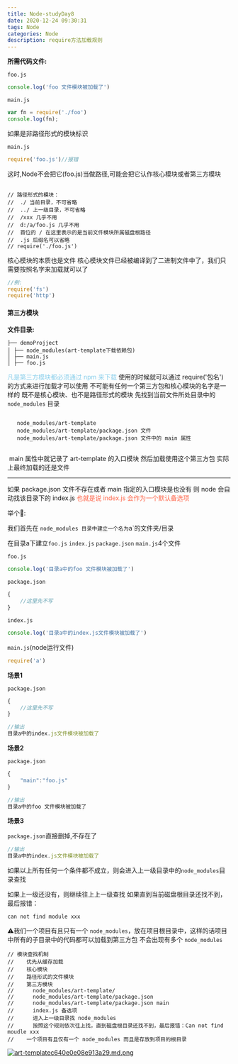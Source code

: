 ```yaml
---
title: Node-studyDay8
date: 2020-12-24 09:30:31
tags: Node
categories: Node
description: require方法加载规则
---
```


**所需代码文件:**

`foo.js`

```js
console.log('foo 文件模块被加载了')
```

`main.js`

```js
var fn = require('./foo')
console.log(fn);
```

 如果是非路径形式的模块标识

`main.js`

```javascript
require('foo.js')//报错
```

这时,Node不会把它(foo.js)当做路径,可能会把它认作核心模块或者第三方模块

```nginx

// 路径形式的模块：
//  ./ 当前目录，不可省略
//  ../ 上一级目录，不可省略
//  /xxx 几乎不用
//  d:/a/foo.js 几乎不用
//  首位的 / 在这里表示的是当前文件模块所属磁盘根路径
//  .js 后缀名可以省略
// require('./foo.js')
```

核心模块的本质也是文件
	   核心模块文件已经被编译到了二进制文件中了，我们只需要按照名字来加载就可以了

```javascript
//例:
require('fs')
require('http')
```

#### **第三方模块**

**文件目录:**

```
├── demoProjject
│ ├── node_modules(art-template下载依赖包)
│ ├── main.js
│ ├── foo.js
```

<font style="color:skyblue;">凡是第三方模块都必须通过 npm 来下载</font>
使用的时候就可以通过 require('包名') 的方式来进行加载才可以使用
不可能有任何一个第三方包和核心模块的名字是一样的
既不是核心模块、也不是路径形式的模块
先找到当前文件所处目录中的 `node_modules` 目录

```nginx

   node_modules/art-template
   node_modules/art-template/package.json 文件
   node_modules/art-template/package.json 文件中的 main 属性
  
```

​    main 属性中就记录了 art-template 的入口模块
   		然后加载使用这个第三方包
   		实际上最终加载的还是文件

------

  如果 package.json 文件不存在或者 main 指定的入口模块是也没有
 		则 node 会自动找该目录下的 index.js
		 <font style="color:tomato;">也就是说 index.js 会作为一个默认备选项</font>

举个🌰:

我们首先在 `node_modules 目录中建立一个名为`a`的文件夹/目录

在目录a下建立`foo.js` `index.js` `package.json` `main.js`4个文件

`foo.js`

```js
console.log('目录a中的foo 文件模块被加载了')
```

`package.json`

```js
{
	//这里先不写
}
```

`index.js`

```javascript
console.log('目录a中的index.js文件模块被加载了')
```

`main.js`(node运行文件)

```js
require('a')
```

**场景1**

`package.json`

```js
{
	//这里先不写
}
```

```js
//输出
目录a中的index.js文件模块被加载了
```

**场景2**

`package.json`

```js
{
	"main":"foo.js"
}
```

```js
//输出
目录a中的foo 文件模块被加载了
```

**场景3**

`package.json`直接删掉,不存在了

```js
//输出
目录a中的index.js文件模块被加载了
```

如果以上所有任何一个条件都不成立，则会进入上一级目录中的` node_modules `目录查找

如果上一级还没有，则继续往上上一级查找
	   如果直到当前磁盘根目录还找不到，最后报错：

```nginx
can not find module xxx
```

⚠️我们一个项目有且只有一个 `node_modules`，放在项目根目录中，这样的话项目中所有的子目录中的代码都可以加载到第三方包
	   不会出现有多个 `node_modules`

```nginx
// 模块查找机制
//    优先从缓存加载
//    核心模块
//    路径形式的文件模块
//    第三方模块
//      node_modules/art-template/
//      node_modules/art-template/package.json
//      node_modules/art-template/package.json main
//      index.js 备选项
//      进入上一级目录找 node_modules
//      按照这个规则依次往上找，直到磁盘根目录还找不到，最后报错：Can not find moudle xxx
//    一个项目有且仅有一个 node_modules 而且是存放到项目的根目录
```

[![art-templatec640e0e08e913a29.md.png](https://cdn.longdoer.com/2020/12/24/art-templatec640e0e08e913a29.png)](http://www.ipicbed.com/image/sp3sg)